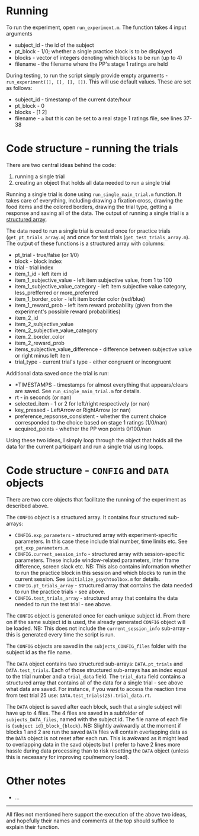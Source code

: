 # Running
To run the experiment, open `run_experiment.m`. The function takes 4 input arguments
+ subject_id - the id of the subject
+ pt_block - 1/0; whether a single practice block is to be displayed
+ blocks - vector of integers denoting which blocks to be run (up to 4)
+ filename - the filename where the PP's stage 1 ratings are held

During testing, to run the script simply provide empty arguments - `run_experiment([], [], [], [])`. This will use default values. These are set as follows:
+ subject_id - timestamp of the current date/hour
+ pt_block - 0
+ blocks - [1 2]
+ filename - `a` but this can be set to a real stage 1 ratings file, see lines 37-38

# Code structure - running the trials
There are two central ideas behind the code:
1) running a single trial
2) creating an object that holds all data needed to run a single trial

Running a single trial is done using `run_single_main_trial.m` function. It takes care of everything, including drawing a fixation cross, drawing the food items and the colored borders, drawing the trial type, getting a response and saving all of the data. The output of running a single trial is a [structured array](https://www.mathworks.com/help/matlab/ref/struct.html).

The data need to run a single trial is created once for practice trials (`get_pt_trials_array.m`) and once for test trials (`get_test_trials_array.m`). The output of these functions is a structured array with columns:
+ pt_trial - true/false (or 1/0)
+ block - block index
+ trial - trial index
+ item_1_id - left item id
+ item_1_subjective_value - left item subjective value, from 1 to 100
+ item_1_subjective_value_category - left item subjective value category, less_prefferred or more_preferred
+ item_1_border_color - left item border color (red/blue)
+ item_1_reward_prob - left item reward probability (given from the experiment's possible reward probabilities)
+ item_2_id
+ item_2_subjective_value
+ item_2_subjective_value_category
+ item_2_border_color
+ item_2_reward_prob
+ items_subjective_value_difference - difference between subjective value or right minus left item
+ trial_type - current trial's type - either congruent or incongruent

Additional data saved once the trial is run:
+ *TIMESTAMPS - timestamps for almost everything that appears/clears are saved. See `run_single_main_trial.m` for details.
+ rt - in seconds (or nan) 
+ selected_item - 1 or 2 for left/right respectively (or nan)
+ key_pressed - LeftArrow or RightArrow (or nan)
+ preference_repsonse_consistent - whether the current choice corresponded to the choice based on stage 1 ratings (1/0/nan)
+ acquired_points - whether the PP won points 0/100/nan

Using these two ideas, I simply loop through the object that holds all the data for the current participant and run a single trial using loops.

# Code structure - `CONFIG` and `DATA` objects
There are two core objects that facilitate the running of the experiment as described above.

The `CONFIG` object is a structured array. It contains four structured sub-arrays: 
+ `CONFIG.exp_parameters` - structured array with experiment-specific parameters. In this case these include trial number, time limits etc. See `get_exp_parameters.m`.
+ `CONFIG.current_session_info` - structured array with session-specific parameters. These include window-related parameters, inter frame difference, screen slack etc. NB: This also contains information whether to run the practice block in this session and which blocks to run in the current session. See `initialize_psychtoolbox.m` for details.
+ `CONFIG.pt_trials_array` - structured array that contains the data needed to run the practice trials - see above.
+ `CONFIG.test_trials_array` - structured array that contains the data needed to run the test trial - see above.

The `CONFIG` object is generated once for each unique subject id. From there on if the same subject id is used, the already generated `CONFIG` object will be loaded. NB: This does not include the `current_session_info` sub-array - this is generated every time the script is run.

The `CONFIG` objects are saved in the `subjects_CONFIG_files` folder with the subject id as the file name.

The `DATA` object contains two structured sub-arrays: `DATA.pt_trials` and `DATA.test_trials`. Each of those structured sub-arrays has an index equal to the trial number and a `trial_data` field. The `trial_data` field contains a structured array that contains all of the data for a single trial - see above what data are saved. For instance, if you want to access the reaction time from test trial 25 use: `DATA.test_trials(25).trial_data.rt`.

The `DATA` object is saved after each block, such that a single subject will have up to 4 files. The 4 files are saved in a subfolder of `subjects_DATA_files`, named with the subject id. The file name of each file is `{subject id}_block_{block}`. NB: Slightly awkwardly at the moment if blocks 1 and 2 are run the saved `DATA` files will contain overlapping data as the `DATA` object is not reset after each run. This is awkward as it might lead to overlapping data in the savd objects but I prefer to have 2 lines more hassle during data processing than to risk resetting the `DATA` object (unless this is necessary for improving cpu/memory load).

# Other notes
+ ...

---
All files not mentioned here support the execution of the above two ideas, and hopefully their names and comments at the top should suffice to explain their function.